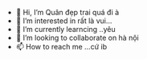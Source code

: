 - 👋 Hi, I’m Quân đẹp trai quá đi à
- 👀 I’m interested in  rất là vui...
- 🌱 I’m currently learncing ..yêu
- 💞️ I’m looking to collaborate on hà nội
- 📫 How to reach me ...cứ ib

<!---
anhquan1122/anhquan1122 is a ✨ special ✨ repository because its `README.md` (this file) appears on your GitHub profile.
You can click the Preview link to take a look at your changes.
--->
